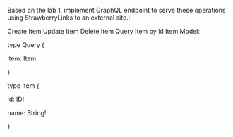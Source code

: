 Based on the lab 1, implement GraphQL endpoint to serve these operations using StrawberryLinks to an external site.:

Create Item
Update Item
Delete Item
Query Item by id
Item Model:

type Query {

 item: Item

}

type Item {

 id: ID!

 name: String!

}